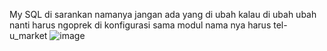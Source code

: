 My SQL di sarankan namanya jangan ada yang di ubah kalau di ubah ubah nanti harus ngoprek di konfigurasi sama modul nama nya harus tel-u_market
![image](https://github.com/MNFI13-blode/Tubes-PBO/assets/127006200/543e6da5-e6f6-4428-bfb7-3955841bb91a)


